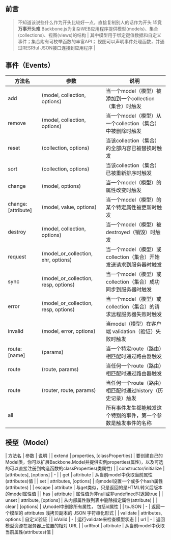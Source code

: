## 前言 
> 不知道该说些什么作为开头比较好一点，直接复制别人的话作为开头 毕竟**万事开头难**
> Backbone.js为复杂WEB应用程序提供模型(models)、集合(collections)、视图(views)的结构 | 其中模型用于绑定键值数据和自定义事件；集合附有可枚举函数的丰富API； 视图可以声明事件处理函数，并通过RESRful JSON接口连接到应用程序 | 

## 事件（Events）
| 方法名 | 参数 | 说明 | 
| - | - | - | 
| add | (model, collection, options) |  当一个model（模型）被添加到一个collection（集合）时触发 | 
| remove | (model, collection, options) |  当一个model（模型）从一个collection（集合）中被删除时触发 | 
| reset | (collection, options) |  当该collection（集合）的全部内容已被替换时触发 | 
| sort | (collection, options) |  当该collection（集合）已被重新排序时触发 | 
| change | (model, options) |  当一个model（模型）的属性改变时触发 | 
| change:[attribute] | (model, value, options) |  当一个model（模型）的某个特定属性被更新时触发 | 
| destroy | (model, collection, options) | 当一个model（模型）被destroyed（销毁）时触发 | 
| request | (model_or_collection, xhr, options) |  当一个model（模型）或collection（集合）开始发送请求到服务器时触发 | 
| sync | (model_or_collection, resp, options) |  当一个model（模型）或collection（集合）成功同步到服务器时触发 | 
| error | (model_or_collection, resp, options) |  当一个model（模型）或collection（集合）的请求远程服务器失败时触发 | 
| invalid | (model, error, options) | 当model（模型）在客户端 validation（验证）失败时触发 | 
| route:[name] | (params) |  当一个特定route（路由）相匹配时通过路由器触发 | 
| route | (route, params) | 当任何一个route（路由）相匹配时通过路由器触发 | 
| route | (router, route, params) | 当任何一个route（路由）相匹配时通过history（历史记录）触发 | 
| all |  |  所有事件发生都能触发这个特别的事件，第一个参数是触发事件的名称 | 


## 模型（Model）
| 方法名 | 参数 | 说明 | 
| extend | properties, [classProperties] | 要创建自己的Model类，你可以扩展Backbone.Model并提供实例properties(属性)，以及可选的可以直接注册到构造函数的classProperties(类属性) | 
| constructor/initialize | [attributes], [options] | - | 
| get | attribute | 从当前model中获取当前属性(attributes)值 | 
| set | attributes, [options] | 向model设置一个或多个hash属性(attributes) | 
| escape | attribute | 与get类似，只是返回的是HTML转义后版本的model属性值 | 
| has | attribute | 属性值为非null或非undefined时返回true | 
| unset | attribute, [options] | 从内部属性散列表中删除指定属性(attribute) | 
| clear | [options] | 从model中删除所有属性， 包括id属性 | 
| toJSON | - | 返回一个模型的 attributes 浅拷贝副本的 JSON 字符串化形式 | 
| validate | attributes, options | 自定义验证 | 
| isValid | - | 运行validate来检查模型状态 | 
| url | - | 返回模型资源在服务器上位置的相对 URL  | 
| urlRoot | attribute | 从当前model中获取当前属性(attributes)值 | 
